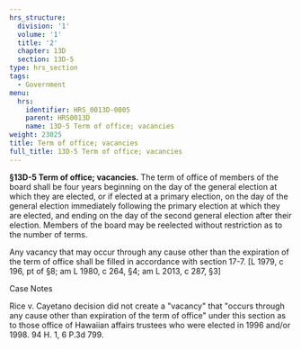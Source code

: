```yaml
---
hrs_structure:
  division: '1'
  volume: '1'
  title: '2'
  chapter: 13D
  section: 13D-5
type: hrs_section
tags:
  - Government
menu:
  hrs:
    identifier: HRS_0013D-0005
    parent: HRS0013D
    name: 13D-5 Term of office; vacancies
weight: 23025
title: Term of office; vacancies
full_title: 13D-5 Term of office; vacancies
---
```

**§13D-5 Term of office; vacancies.** The term of office of members of the board shall be four years beginning on the day of the general election at which they are elected, or if elected at a primary election, on the day of the general election immediately following the primary election at which they are elected, and ending on the day of the second general election after their election. Members of the board may be reelected without restriction as to the number of terms.

Any vacancy that may occur through any cause other than the expiration of the term of office shall be filled in accordance with section 17-7\. [L 1979, c 196, pt of §8; am L 1980, c 264, §4; am L 2013, c 287, §3]

Case Notes

Rice v. Cayetano decision did not create a "vacancy" that "occurs through any cause other than expiration of the term of office" under this section as to those office of Hawaiian affairs trustees who were elected in 1996 and/or 1998\. 94 H. 1, 6 P.3d 799.
